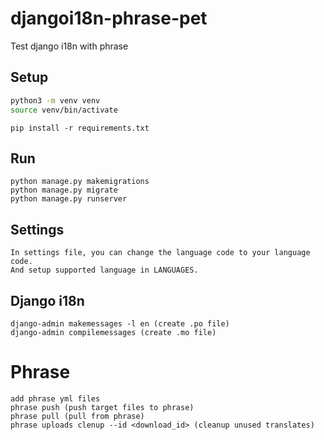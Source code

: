 # djangoi18n-phrase-pet
Test django i18n with phrase

## Setup

```sh
python3 -m venv venv
source venv/bin/activate
```

```
pip install -r requirements.txt
```

## Run
```
python manage.py makemigrations
python manage.py migrate
python manage.py runserver
```
## Settings
```
In settings file, you can change the language code to your language code.
And setup supported language in LANGUAGES.
```
## Django i18n
```
django-admin makemessages -l en (create .po file)
django-admin compilemessages (create .mo file)
```

# Phrase
```
add phrase yml files
phrase push (push target files to phrase)
phrase pull (pull from phrase)
phrase uploads clenup --id <download_id> (cleanup unused translates)
```
